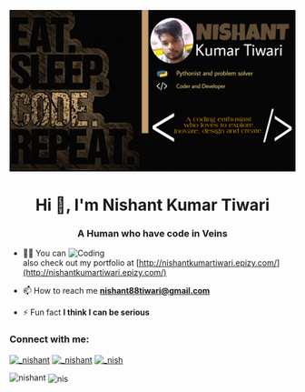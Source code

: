 ![MasterHead](https://github.com/Asuraking1n/Disney-Clone-reactApp/blob/main/public/images/banner.jpg)
<h1 align="center">Hi 👋, I'm Nishant Kumar Tiwari</h1>
<h3 align="center">A Human who have code in Veins</h3>


<img align="right" alt="Coding" width="400" src="https://cdn.dribbble.com/users/2646423/screenshots/5507196/computer.gif">


- 👨‍💻 You can also check out my portfolio at [http://nishantkumartiwari.epizy.com/](http://nishantkumartiwari.epizy.com/)

- 📫 How to reach me **nishant88tiwari@gmail.com**

- ⚡ Fun fact **I think I can be serious**

<h3 align="left">Connect with me:</h3>
<p align="left">
  <a href="https://www.linkedin.com/in/nishant-kumar-tiwari-253a46196/" target="blank"><img align="center" src="https://cdn.jsdelivr.net/npm/simple-icons@3.0.1/icons/linkedin.svg" alt="_nishant" height="30" width="40" /></a>
<a href="https://www.instagram.com/error_404_unavilable/" target="blank"><img align="center" src="https://cdn.jsdelivr.net/npm/simple-icons@3.0.1/icons/instagram.svg" alt="_nishant" height="30" width="40" /></a>
<a href="https://www.youtube.com/channel/UCIo7qPKwJxH4BYYe-xO7HTA" target="blank"><img align="center" src="https://cdn.jsdelivr.net/npm/simple-icons@3.0.1/icons/youtube.svg" alt="_nish" height="30" width="40" /></a>
</p>


<p><img align="left" src="https://github-readme-stats.vercel.app/api/top-langs?username=Asuraking1n&show_icons=true&locale=en&layout=compact" alt="nishant" /></p>

<p>&nbsp;<img align="center" src="https://github-readme-stats.vercel.app/api?username=Asuraking1n&show_icons=true&locale=en" alt="nis" /></p>

